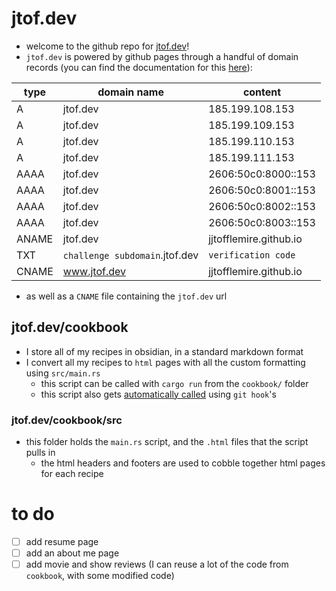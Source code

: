 # jtof.dev
- welcome to the github repo for [jtof.dev](https://jtof.dev)!
- `jtof.dev` is powered by github pages through a handful of domain records (you can find the documentation for this [here](https://docs.github.com/en/pages/configuring-a-custom-domain-for-your-github-pages-site/about-custom-domains-and-github-pages)):

| type  | domain name                                     | content                            |
|-------|-------------------------------------------|----------------------------------|
| A     | jtof.dev                                  | 185.199.108.153                  |
| A     | jtof.dev                                  | 185.199.109.153                  |
| A     | jtof.dev                                  | 185.199.110.153                  |
| A     | jtof.dev                                  | 185.199.111.153                  |
| AAAA  | jtof.dev                                  | 2606:50c0:8000::153              |
| AAAA  | jtof.dev                                  | 2606:50c0:8001::153              |
| AAAA  | jtof.dev                                  | 2606:50c0:8002::153              |
| AAAA  | jtof.dev                                  | 2606:50c0:8003::153              |
| ANAME | jtof.dev                                  | jjtofflemire.github.io           |
| TXT   | `challenge subdomain`.jtof.dev | `verification code` |
| CNAME | www.jtof.dev                              | jjtofflemire.github.io           |

- as well as a `CNAME` file containing the `jtof.dev` url

## jtof.dev/cookbook
- I store all of my recipes in obsidian, in a standard markdown format
- I convert all my recipes to `html` pages with all the custom formatting using `src/main.rs`
  - this script can be called with `cargo run` from the `cookbook/` folder
  - this script also gets [automatically called](.git/hooks/pre-commit) using `git hook`'s

### jtof.dev/cookbook/src
- this folder holds the `main.rs` script, and the `.html` files that the script pulls in
  - the html headers and footers are used to cobble together html pages for each recipe

# to do
- [ ] add resume page
- [ ] add an about me page
- [ ] add movie and show reviews (I can reuse a lot of the code from `cookbook`, with some modified code)
